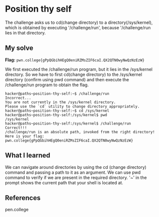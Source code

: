 # Position thy self
The challenge asks us to cd(change directory) to a directory(/sys/kernel), which is obtained by executing '/challenge/run', 
because '/challenge/run lies in that directory.

## My solve
**Flag:** `pwn.college{gPpQGbihHEgQ0eniRZMsZIF6caI.QX2QTN0wyNwQzNzEzW}`

We first executed the /challenge/run program, but it lies in the /sys/kernel directory. So we have to first cd(change directory) to the /sys/kernel directory
(confirm using pwd command) and then execute the /challenge/run program to obtain the flag.

```
hacker@paths~position-thy-self:~$ /challenge/run
Incorrect...
You are not currently in the /sys/kernel directory.
Please use the `cd` utility to change directory appropriately.
hacker@paths~position-thy-self:~$ cd /sys/kernel
hacker@paths~position-thy-self:/sys/kernel$ pwd
/sys/kernel
hacker@paths~position-thy-self:/sys/kernel$ /challenge/run
Correct!!!
/challenge/run is an absolute path, invoked from the right directory!
Here is your flag:
pwn.college{gPpQGbihHEgQ0eniRZMsZIF6caI.QX2QTN0wyNwQzNzEzW}
```

## What I learned
We can navigate around directories by using the cd (change directory) command and passing a path to it as an argument.
We can use pwd command to verify if we are present in the required directory.
'~' in the prompt shows the current path that your shell is located at.

## References 
pen.college
